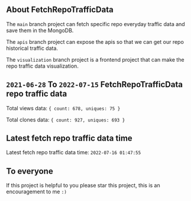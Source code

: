 ## About FetchRepoTrafficData

The `main` branch project can fetch specific repo everyday traffic data and save them in the MongoDB.

The `apis` branch project can expose the apis so that we can get our repo historical traffic data.

The `visualization` branch project is a frontend project that can make the repo traffic data visualization.

## `2021-06-28` To `2022-07-15` FetchRepoTrafficData repo traffic data

Total views data: `{ count: 678, uniques: 75 }`

Total clones data: `{ count: 927, uniques: 693 }`

## Latest fetch repo traffic data time

Latest fetch repo traffic data time: `2022-07-16 01:47:55`

## To everyone

If this project is helpful to you please star this project, this is an encouragement to me `:)`



